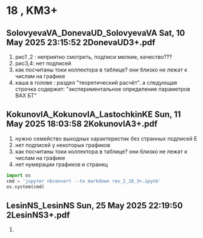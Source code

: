 # **18 , KM3+**

## SolovyevaVA_DonevaUD_SolovyevaVA	Sat, 10 May 2025 23:15:52	2DonevaUD3+.pdf

1. рис1 ,2 : неприятно смотреть, подписи мелкие, качество??? 
2. рис3,4: нет подписей   
3. как посчитаны токи коллектора в таблице? они близко не лежат  к числам на графике
4. каша в голове : раздел "теоретический расчёт". а следующая строчка содержит: "экспериментальное определение параметров ВАХ БТ" 

## KokunovIA_KokunovIA_LastochkinKE	Sun, 11 May 2025 18:03:58	2KokunovIA3+.pdf

1.  нужно семейство выходных характеристик без странных подписей Е  
2.  нет подписей   у некоторых графиков
3. как посчитаны токи коллектора в таблице? они близко не лежат  к числам на графике
4. нет нумерации графиков и страниц 


```python
import os 
cmd = 'jupyter nbconvert --to markdown rev_2_18_3+.ipynb'
os.system(cmd)
```

## LesinNS_LesinNS	Sun, 25 May 2025 22:19:50	2LesinNS3+.pdf

1. 
